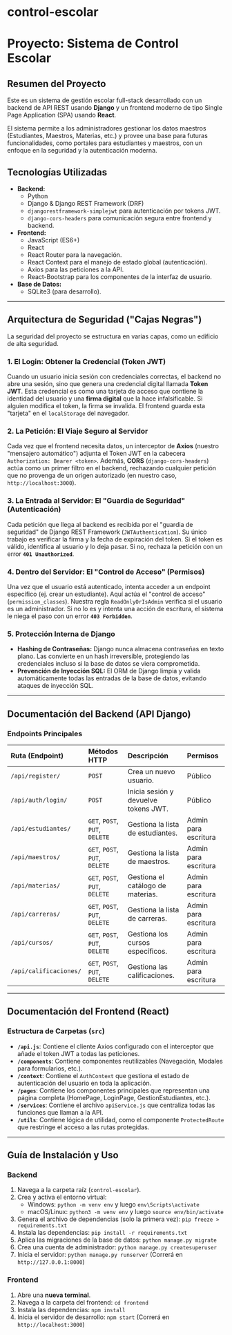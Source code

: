 # control-escolar


# Proyecto: Sistema de Control Escolar

## Resumen del Proyecto
Este es un sistema de gestión escolar full-stack desarrollado con un backend de API REST usando **Django** y un frontend moderno de tipo Single Page Application (SPA) usando **React**.

El sistema permite a los administradores gestionar los datos maestros (Estudiantes, Maestros, Materias, etc.) y provee una base para futuras funcionalidades, como portales para estudiantes y maestros, con un enfoque en la seguridad y la autenticación moderna.

## Tecnologías Utilizadas
* **Backend:**
    * Python
    * Django & Django REST Framework (DRF)
    * `djangorestframework-simplejwt` para autenticación por tokens JWT.
    * `django-cors-headers` para comunicación segura entre frontend y backend.
* **Frontend:**
    * JavaScript (ES6+)
    * React
    * React Router para la navegación.
    * React Context para el manejo de estado global (autenticación).
    * Axios para las peticiones a la API.
    * React-Bootstrap para los componentes de la interfaz de usuario.
* **Base de Datos:**
    * SQLite3 (para desarrollo).

---
## Arquitectura de Seguridad ("Cajas Negras")

La seguridad del proyecto se estructura en varias capas, como un edificio de alta seguridad.

### 1. El Login: Obtener la Credencial (Token JWT)
Cuando un usuario inicia sesión con credenciales correctas, el backend no abre una sesión, sino que genera una credencial digital llamada **Token JWT**. Esta credencial es como una tarjeta de acceso que contiene la identidad del usuario y una **firma digital** que la hace infalsificable. Si alguien modifica el token, la firma se invalida. El frontend guarda esta "tarjeta" en el `localStorage` del navegador.

### 2. La Petición: El Viaje Seguro al Servidor
Cada vez que el frontend necesita datos, un interceptor de **Axios** (nuestro "mensajero automático") adjunta el Token JWT en la cabecera `Authorization: Bearer <token>`. Además, **CORS** (`django-cors-headers`) actúa como un primer filtro en el backend, rechazando cualquier petición que no provenga de un origen autorizado (en nuestro caso, `http://localhost:3000`).

### 3. La Entrada al Servidor: El "Guardia de Seguridad" (Autenticación)
Cada petición que llega al backend es recibida por el "guardia de seguridad" de Django REST Framework (`JWTAuthentication`). Su único trabajo es verificar la firma y la fecha de expiración del token. Si el token es válido, identifica al usuario y lo deja pasar. Si no, rechaza la petición con un error **`401 Unauthorized`**.

### 4. Dentro del Servidor: El "Control de Acceso" (Permisos)
Una vez que el usuario está autenticado, intenta acceder a un endpoint específico (ej. crear un estudiante). Aquí actúa el "control de acceso" (`permission_classes`). Nuestra regla `ReadOnlyOrIsAdmin` verifica si el usuario es un administrador. Si no lo es y intenta una acción de escritura, el sistema le niega el paso con un error **`403 Forbidden`**.

### 5. Protección Interna de Django
* **Hashing de Contraseñas:** Django nunca almacena contraseñas en texto plano. Las convierte en un hash irreversible, protegiendo las credenciales incluso si la base de datos se viera comprometida.
* **Prevención de Inyección SQL:** El ORM de Django limpia y valida automáticamente todas las entradas de la base de datos, evitando ataques de inyección SQL.

---
## Documentación del Backend (API Django)

### Endpoints Principales

| Ruta (Endpoint)         | Métodos HTTP                   | Descripción                       | Permisos              |
| :---------------------- | :----------------------------- | :-------------------------------- | :-------------------- |
| `/api/register/`        | `POST`                         | Crea un nuevo usuario.            | Público               |
| `/api/auth/login/`      | `POST`                         | Inicia sesión y devuelve tokens JWT. | Público               |
| `/api/estudiantes/`     | `GET`, `POST`, `PUT`, `DELETE` | Gestiona la lista de estudiantes. | Admin para escritura  |
| `/api/maestros/`        | `GET`, `POST`, `PUT`, `DELETE` | Gestiona la lista de maestros.    | Admin para escritura  |
| `/api/materias/`        | `GET`, `POST`, `PUT`, `DELETE` | Gestiona el catálogo de materias. | Admin para escritura  |
| `/api/carreras/`        | `GET`, `POST`, `PUT`, `DELETE` | Gestiona la lista de carreras.    | Admin para escritura  |
| `/api/cursos/`          | `GET`, `POST`, `PUT`, `DELETE` | Gestiona los cursos específicos.  | Admin para escritura  |
| `/api/calificaciones/`  | `GET`, `POST`, `PUT`, `DELETE` | Gestiona las calificaciones.      | Admin para escritura  |

---
## Documentación del Frontend (React)

### Estructura de Carpetas (`src`)
* **`/api.js`**: Contiene el cliente Axios configurado con el interceptor que añade el token JWT a todas las peticiones.
* **`/components`**: Contiene componentes reutilizables (Navegación, Modales para formularios, etc.).
* **`/context`**: Contiene el `AuthContext` que gestiona el estado de autenticación del usuario en toda la aplicación.
* **`/pages`**: Contiene los componentes principales que representan una página completa (HomePage, LoginPage, GestionEstudiantes, etc.).
* **`/services`**: Contiene el archivo `apiService.js` que centraliza todas las funciones que llaman a la API.
* **`/utils`**: Contiene lógica de utilidad, como el componente `ProtectedRoute` que restringe el acceso a las rutas protegidas.

---
## Guía de Instalación y Uso

### Backend
1.  Navega a la carpeta raíz (`control-escolar`).
2.  Crea y activa el entorno virtual:
    * Windows: `python -m venv env` y luego `env\Scripts\activate`
    * macOS/Linux: `python3 -m venv env` y luego `source env/bin/activate`
3.  Genera el archivo de dependencias (solo la primera vez): `pip freeze > requirements.txt`
4.  Instala las dependencias: `pip install -r requirements.txt`
5.  Aplica las migraciones de la base de datos: `python manage.py migrate`
6.  Crea una cuenta de administrador: `python manage.py createsuperuser`
7.  Inicia el servidor: `python manage.py runserver` (Correrá en `http://127.0.0.1:8000`)

### Frontend
1.  Abre una **nueva terminal**.
2.  Navega a la carpeta del frontend: `cd frontend`
3.  Instala las dependencias: `npm install`
4.  Inicia el servidor de desarrollo: `npm start` (Correrá en `http://localhost:3000`)

